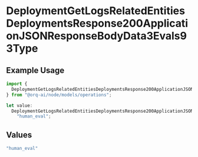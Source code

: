 # DeploymentGetLogsRelatedEntitiesDeploymentsResponse200ApplicationJSONResponseBodyData3Evals93Type

## Example Usage

```typescript
import {
  DeploymentGetLogsRelatedEntitiesDeploymentsResponse200ApplicationJSONResponseBodyData3Evals93Type,
} from "@orq-ai/node/models/operations";

let value:
  DeploymentGetLogsRelatedEntitiesDeploymentsResponse200ApplicationJSONResponseBodyData3Evals93Type =
    "human_eval";
```

## Values

```typescript
"human_eval"
```